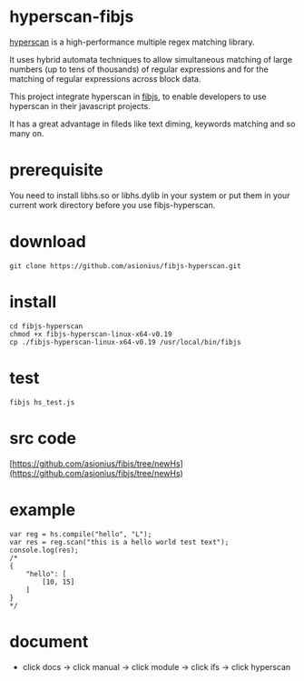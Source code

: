 # hyperscan-fibjs
[hyperscan](https://github.com/01org/hyperscan) is a high-performance multiple regex matching library.

It uses hybrid automata techniques to allow simultaneous matching of large numbers (up to tens of thousands) of regular expressions and for the matching of regular expressions across block data.

This project integrate hyperscan in [fibjs](https://github.com/fibjs/fibjs), to enable developers to use hyperscan in their javascript projects.

It has a great advantage in fileds like text diming, keywords matching and so many on.

# prerequisite
You need to install libhs.so or libhs.dylib in your system or put them in your current work directory before you use fibjs-hyperscan.

# download
```
git clone https://github.com/asionius/fibjs-hyperscan.git
```
# install
```
cd fibjs-hyperscan
chmod +x fibjs-hyperscan-linux-x64-v0.19
cp ./fibjs-hyperscan-linux-x64-v0.19 /usr/local/bin/fibjs
```
# test
```
fibjs hs_test.js
```
# src code

[https://github.com/asionius/fibjs/tree/newHs](https://github.com/asionius/fibjs/tree/newHs)

# example
```
var reg = hs.compile("hello", "L");
var res = reg.scan("this is a hello world test text");
console.log(res);
/*
{
	"hello": [
		[10, 15]
	]
}
*/
```

# document
- click docs -> click manual -> click module -> click ifs -> click hyperscan